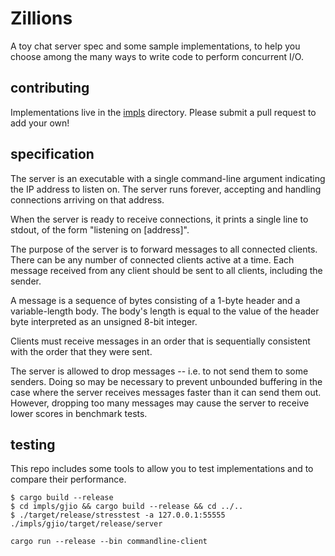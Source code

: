 # Zillions

A toy chat server spec and some sample implementations,
to help you choose among the many ways to write code to perform concurrent I/O.

## contributing

Implementations live in the [impls](https://github.com/dwrensha/zillions/tree/master/impls)
directory. Please submit a pull request to add your own!

## specification

The server is an executable with a single command-line argument indicating the IP address to listen on.
The server runs forever, accepting and handling connections arriving on that address.

When the server is ready to receive connections, it prints a single line to stdout, of the form
"listening on [address]".

The purpose of the server is to forward messages to all connected clients.
There can be any number of connected clients active at a time.
Each message received from any client should be sent to all clients, including the sender.

A message is a sequence of bytes consisting of a 1-byte header
and a variable-length body. The body's length is equal to the value of the header byte
interpreted as an unsigned 8-bit integer.

Clients must receive messages in an order that is sequentially consistent with
the order that they were sent.

The server is allowed to drop messages -- i.e. to not send them to some senders.
Doing so may be necessary to prevent unbounded buffering in the case where the
server receives messages faster than it can send them out.
However, dropping too many messages may cause the server to receive lower scores in benchmark tests.

## testing

This repo includes some tools to allow you to test implementations and to compare
their performance.

```
$ cargo build --release
$ cd impls/gjio && cargo build --release && cd ../..
$ ./target/release/stresstest -a 127.0.0.1:55555 ./impls/gjio/target/release/server
```

```
cargo run --release --bin commandline-client
```
